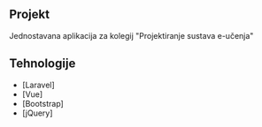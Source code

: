 ## Projekt

Jednostavana aplikacija za kolegij "Projektiranje sustava e-učenja"

## Tehnologije 

- [Laravel] 
- [Vue]
- [Bootstrap]
- [jQuery]




